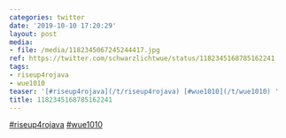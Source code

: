 ```yaml
---
categories: twitter
date: '2019-10-10 17:20:29'
layout: post
media:
- file: /media/1182345067245244417.jpg
ref: https://twitter.com/schwarzlichtwue/status/1182345168785162241
tags:
- riseup4rojava
- wue1010
teaser: '[#riseup4rojava](/t/riseup4rojava) [#wue1010](/t/wue1010) '
title: 1182345168785162241
---
```

[#riseup4rojava](/t/riseup4rojava) [#wue1010](/t/wue1010) 